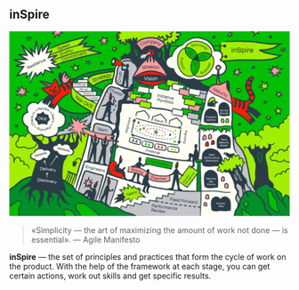 ## inSpire

![](../image/inspire.png)

> «Simplicity — the art of maximizing the amount of work not done — is essential». — Agile Manifesto

**inSpire** — the set of principles and practices that form the cycle of work on the product. With the help of the framework at each stage, you can get certain actions, work out skills and get specific results.